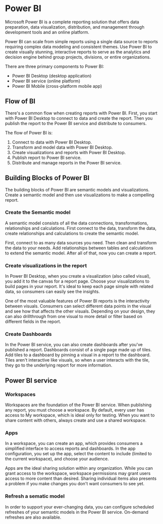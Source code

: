 # Power BI

Microsoft Power BI is a complete reporting solution that offers data preparation, data visualization, distribution, and management through development tools and an online platform.

Power BI can scale from simple reports using a single data source to reports requiring complex data modeling and consistent themes. Use Power BI to create visually stunning, interactive reports to serve as the analytics and decision engine behind group projects, divisions, or entire organizations.

There are three primary components to Power BI:
* Power BI Desktop (desktop application)
* Power BI service (online platform)
* Power BI Mobile (cross-platform mobile app)

## Flow of BI
There's a common flow when creating reports with Power BI. First, you start with Power BI Desktop to connect to data and create the report. Then you publish the report to the Power BI service and distribute to consumers.

The flow of Power BI is:

1. Connect to data with Power BI Desktop.
2. Transform and model data with Power BI Desktop.
3. Create visualizations and reports with Power BI Desktop.
4. Publish report to Power BI service.
5. Distribute and manage reports in the Power BI service.

## Building Blocks of Power BI

The building blocks of Power BI are semantic models and visualizations. Create a semantic model and then use visualizations to make a compelling report.

### Create the Semantic model

A semantic model consists of all the data connections, transformations, relationships and calculations. First connect to the data, transform the data, create relationships and calculations to create the semantic model.

First, connect to as many data sources you need. Then clean and transform the data to your needs. Add relationships between tables and calculations to extend the semantic model. After all of that, now you can create a report.

### Create visualizations in the report

In Power BI Desktop, when you create a visualization (also called visual), you add it to the canvas for a report page. Choose your visualizations to build pages in your report. It's ideal to keep each page simple with related data, so consumers can easily see the insights.

One of the most valuable features of Power BI reports is the interactivity between visuals. Consumers can select different data points in the visual and see how that affects the other visuals. Depending on your design, they can also drillthrough from one visual to more detail or filter based on different fields in the report.

### Create Dashboards

In the Power BI service, you can also create dashboards after you've published a report. Dashboards consist of a single page made up of tiles. Add tiles to a dashboard by pinning a visual in a report to the dashboard. Tiles aren't interactive like visuals, so when a user interacts with the tile, they go to the underlying report for more information.

## Power BI service

### Workspaces
Workspaces are the foundation of the Power BI service. When publishing any report, you must choose a workspace. By default, every user has access to My workspace, which is ideal only for testing. When you want to share content with others, always create and use a shared workspace.

### Apps
In a workspace, you can create an app, which provides consumers a simplified interface to access reports and dashboards. In the app configuration, you set up the app, select the content to include (limited to the current workspace), and choose your audience.

Apps are the ideal sharing solution within any organization. While you can grant access to the workspace, workspace permissions may grant users access to more content than desired. Sharing individual items also presents a problem if you make changes you don't want consumers to see yet.

### Refresh a sematic model
In order to support your ever-changing data, you can configure scheduled refreshes of your semantic models in the Power BI service. On-demand refreshes are also available.